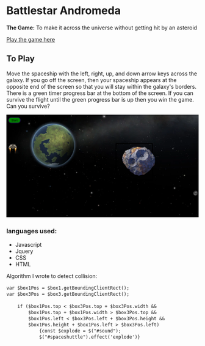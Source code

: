 # Battlestar Andromeda

**The Game:** To make it across the universe without getting hit by an asteroid

[Play the game here](http://battlestarandromeda.bitballoon.com/)

## To Play

Move the spaceship  with the left, right, up, and down arrow keys across the galaxy.
If you go off the screen, then your spaceship appears at the opposite end of the screen so 
that you will stay within the galaxy's borders. There is a green timer progress bar at the bottom of the screen. If you can survive the flight until the green progress bar is up then you win the game. Can you survive? 

![Landing Page](./asteroidgame.png)


### languages used:
* Javascript
* Jquery
* CSS
* HTML

Algorithm I wrote to detect collision:

```
var $box1Pos = $box1.getBoundingClientRect();
var $box3Pos = $box3.getBoundingClientRect();

    if ($box1Pos.top < $box3Pos.top + $box3Pos.width &&
        $box1Pos.top + $box1Pos.width > $box3Pos.top &&
        $box1Pos.left < $box3Pos.left + $box3Pos.height &&
        $box1Pos.height + $box1Pos.left > $box3Pos.left) 
            {const $explode = $("#sound");
            $("#spaceshuttle").effect('explode')}

```
